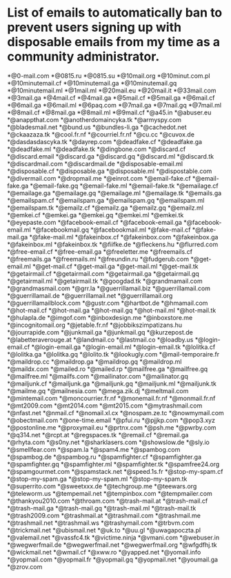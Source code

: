 # List of emails to automatically ban to prevent users signing up with disposable emails from my time as a community administrator.

*@0-mail.com
*@0815.ru
*@0815.su
*@10mail.org
*@10minut.com.pl
*@10minutemail.cf
*@10minutemail.ga
*@10minutemail.gq
*@10minutemail.ml
*@1mail.ml
*@20mail.eu
*@20mail.it
*@33mail.com
*@3mail.ga
*@4mail.cf
*@4mail.ga
*@5mail.cf
*@5mail.ga
*@6mail.cf
*@6mail.ga
*@6mail.ml
*@6paq.com
*@7mail.ga
*@7mail.gq
*@7mail.ml
*@8mail.cf
*@8mail.ga
*@8mail.ml
*@9mail.cf
*@a45.in
*@abuser.eu
*@anappthat.com
*@anotherdomaincyka.tk
*@armyspy.com
*@bladesmail.net
*@bund.us
*@bundles-li.ga
*@cachedot.net
*@ckaazaza.tk
*@cool.fr.nf
*@courriel.fr.nf
*@cu.cc
*@cuvox.de
*@dasdasdascyka.tk
*@dayrep.com
*@deadfake.cf
*@deadfake.ga
*@deadfake.ml
*@deadfake.tk
*@dingbone.com
*@discard.cf
*@discard.email
*@discard.ga
*@discard.gq
*@discard.ml
*@discard.tk
*@discardmail.com
*@discardmail.de
*@disposable-email.ml
*@disposable.cf
*@disposable.ga
*@disposable.ml
*@dispostable.com
*@divermail.com
*@dropmail.me
*@einrot.com
*@email-fake.cf
*@email-fake.ga
*@email-fake.gq
*@email-fake.ml
*@email-fake.tk
*@emailage.cf
*@emailage.ga
*@emailage.gq
*@emailage.ml
*@emailage.tk
*@emails.ga
*@emailspam.cf
*@emailspam.ga
*@emailspam.gq
*@emailspam.ml
*@emailspam.tk
*@emailz.cf
*@emailz.ga
*@emailz.gq
*@emailz.ml
*@emkei.cf
*@emkei.ga
*@emkei.gq
*@emkei.ml
*@emkei.tk
*@eyepaste.com
*@facebook-email.cf
*@facebook-email.ga
*@facebook-email.ml
*@facebookmail.gq
*@facebookmail.ml
*@fake-mail.cf
*@fake-mail.ga
*@fake-mail.ml
*@fakeinbox.cf
*@fakeinbox.com
*@fakeinbox.ga
*@fakeinbox.ml
*@fakeinbox.tk
*@fiifke.de
*@fleckens.hu
*@flurred.com
*@free-email.cf
*@free-email.ga
*@freeletter.me
*@freemails.cf
*@freemails.ga
*@freemails.ml
*@freundin.ru
*@fudgerub.com
*@get-email.ml
*@get-mail.cf
*@get-mail.ga
*@get-mail.ml
*@get-mail.tk
*@getairmail.cf
*@getairmail.com
*@getairmail.ga
*@getairmail.gq
*@getairmail.ml
*@getairmail.tk
*@googdad.tk
*@grandmamail.com
*@grandmasmail.com
*@grr.la
*@guerrillamail.biz
*@guerrillamail.com
*@guerrillamail.de
*@guerrillamail.net
*@guerrillamail.org
*@guerrillamailblock.com
*@gustr.com
*@hartbot.de
*@hmamail.com
*@hot-mail.cf
*@hot-mail.ga
*@hot-mail.gq
*@hot-mail.ml
*@hot-mail.tk
*@hulapla.de
*@imgof.com
*@inboxdesign.me
*@inboxstore.me
*@incognitomail.org
*@jetable.fr.nf
*@jobbikszimpatizans.hu
*@jourrapide.com
*@junkmail.ga
*@junkmail.gq
*@kurzepost.de
*@labetteraverouge.at
*@landmail.co
*@lastmail.co
*@loadby.us
*@login-email.cf
*@login-email.ga
*@login-email.ml
*@login-email.tk
*@lolitka.cf
*@lolitka.ga
*@lolitka.gq
*@lolito.tk
*@lookugly.com
*@mail-temporaire.fr
*@maildrop.cc
*@maildrop.ga
*@maildrop.gq
*@maildrop.ml
*@maildx.com
*@mailed.ro
*@mailed.rp
*@mailfree.ga
*@mailfree.gq
*@mailfree.ml
*@mailfs.com
*@mailinator.com
*@mailinator.gq
*@mailjunk.cf
*@mailjunk.ga
*@mailjunk.gq
*@mailjunk.ml
*@mailjunk.tk
*@mailme.gq
*@mailnesia.com
*@mega.zik.dj
*@meltmail.com
*@mintemail.com
*@moncourrier.fr.nf
*@monemail.fr.nf
*@monmail.fr.nf
*@mt2009.com
*@mt2014.com
*@mt2015.com
*@mytrashmail.com
*@nfast.net
*@nmail.cf
*@nomail.xl.cx
*@nospam.ze.tc
*@nowmymail.com
*@obectmail.com
*@one-time.email
*@pfui.ru
*@pjjkp.com
*@pop3.xyz
*@postonline.me
*@proxymail.eu
*@prtnx.com
*@psh.me
*@pwrby.com
*@q314.net
*@rcpt.at
*@regspaces.tk
*@remail.cf
*@remail.ga
*@rhyta.com
*@s0ny.net
*@sharklasers.com
*@showslow.de
*@sly.io
*@smellfear.com
*@spam.la
*@spam4.me
*@spambog.com
*@spambog.de
*@spambog.ru
*@spamfighter.cf
*@spamfighter.ga
*@spamfighter.gq
*@spamfighter.ml
*@spamfighter.tk
*@spamfree24.org
*@spamgourmet.com
*@spamstack.net
*@speed.1s.fr
*@stop-my-spam.cf
*@stop-my-spam.ga
*@stop-my-spam.ml
*@stop-my-spam.tk
*@superrito.com
*@sweetxxx.de
*@techgroup.me
*@teewars.org
*@teleworm.us
*@tempemail.net
*@tempinbox.com
*@tempmailer.com
*@thankyou2010.com
*@throam.com
*@trash-mail.at
*@trash-mail.cf
*@trash-mail.ga
*@trash-mail.gq
*@trash-mail.ml
*@trash-mail.tk
*@trash2009.com
*@trashmail.at
*@trashmail.com
*@trashmail.me
*@trashmail.net
*@trashmail.ws
*@trashymail.com
*@trbvm.com
*@trickmail.net
*@ubismail.net
*@uk.to
*@uu.gl
*@uwagapoczta.pl
*@valemail.net
*@vassfc4.tk
*@victime.ninja
*@vmani.com
*@webuser.in
*@wegwerfmail.de
*@wegwerfmail.net
*@wegwerfmail.org
*@wfgdfhj.tk
*@wickmail.net
*@wmail.cf
*@xww.ro
*@yapped.net
*@yomail.info
*@yopmail.com
*@yopmail.fr
*@yopmail.gq
*@yopmail.net
*@youmail.ga
*@zrov.com
